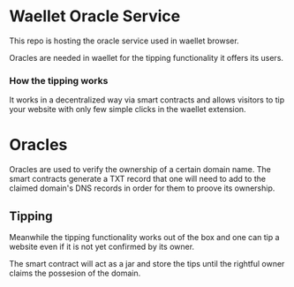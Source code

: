 # Waellet Oracle Service

This repo is hosting the oracle service used in waellet browser.

Oracles are needed in waellet for the tipping functionality it offers its users.

### How the tipping works
It works in a decentralized way via smart contracts and allows visitors to tip your website with only few simple clicks in the waellet extension.

# Oracles

Oracles are used to verify the ownership of a certain domain name. The smart contracts generate a TXT record that one will need to add to the claimed domain's DNS records in order for them to proove its ownership.

## Tipping

Meanwhile the tipping functionality works out of the box and one can tip a website even if it is not yet confirmed by its owner.

The smart contract will act as a jar and store the tips until the rightful owner claims the possesion of the domain.
